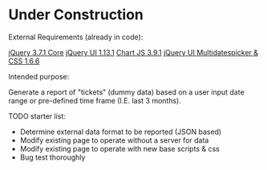 # Under Construction

External Requirements (already in code):

[jQuery 3.7.1 Core](https://releases.jquery.com/jquery/)
[jQuery UI 1.13.1](https://releases.jquery.com/ui/)
[Chart JS 3.9.1](https://cdnjs.com/libraries/Chart.js/3.9.1)
[jQuery UI Multidatespicker & CSS 1.6.6](https://cdnjs.com/libraries/jquery-ui-multidatespicker)

Intended purpose:

Generate a report of "tickets" (dummy data) based on a user input date range or pre-defined time frame (I.E. last 3 months).

TODO starter list:
- Determine external data format to be reported (JSON based)
- Modify existing page to operate without a server for data
- Modify existing page to operate with new base scripts & css
- Bug test thoroughly
